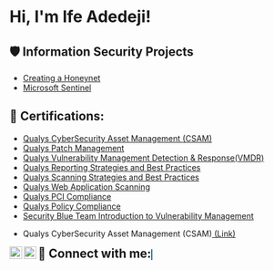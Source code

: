 <h1>Hi, I'm Ife Adedeji! <a href="https://www.linkedin.com/in/ife-adedeji/"> </a>
 
<h2>🛡️ Information Security Projects</h2>
 
- [Creating a Honeynet](Link)
- [Microsoft Sentinel](Link)
  
<h2>📜 Certifications:</h2>
 
  - [Qualys CyberSecurity Asset Management (CSAM)](Link)
  - [Qualys Patch Management](Link)
  - [Qualys Vulnerability Management Detection & Response(VMDR)](Link)
  - [Qualys Reporting Strategies and Best Practices](Link)
  - [Qualys Scanning Strategies and Best Practices](Link)
  - [Qualys Web Application Scanning](Link)
  - [Qualys PCI Compliance](Link)
  - [Qualys Policy Compliance](Link)
  - [Security Blue Team Introduction to Vulnerability Management](Link)
  - <p>Qualys CyberSecurity Asset Management (CSAM)<a href="file:///C:/Users/Ife/Downloads/coursecompletion%20(2).pdf" target="_blank" rel="noopener noreferrer"> (Link)</a></p>
    
<h2 style="display: inline;">🤳 Connect with me:</h2>
<a href="https://www.x.com/"><img align="left" alt="yourname | Twitter" width="22px" src="https://cdn.jsdelivr.net/npm/simple-icons@v3/icons/twitter.svg" /></a>
<a href="https://linkedin.com/in/ife-adedeji/" style="color: #0077B5; border: 1px solid #0077B5;">
  <img align="left" alt="yourname | LinkedIn" width="22px" src="https://cdn.jsdelivr.net/npm/simple-icons@v3/icons/linkedin.svg" />
</a>
